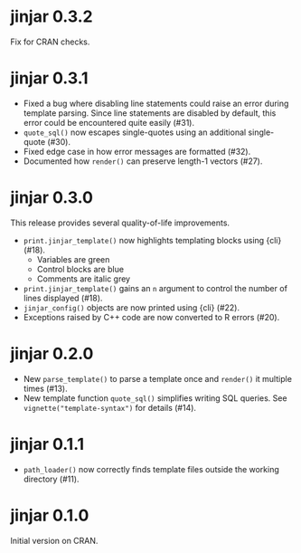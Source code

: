 # jinjar 0.3.2

Fix for CRAN checks.


# jinjar 0.3.1

* Fixed a bug where disabling line statements could raise an error during template parsing. Since line statements are disabled by default, this error could be encountered quite easily (#31).
* `quote_sql()` now escapes single-quotes using an additional single-quote (#30).
* Fixed edge case in how error messages are formatted (#32).
* Documented how `render()` can preserve length-1 vectors (#27).


# jinjar 0.3.0

This release provides several quality-of-life improvements.

* `print.jinjar_template()` now highlights templating blocks using {cli} (#18).
    * Variables are green
    * Control blocks are blue
    * Comments are italic grey
* `print.jinjar_template()` gains an `n` argument to control the number of lines displayed (#18).
* `jinjar_config()` objects are now printed using {cli} (#22).
* Exceptions raised by C++ code are now converted to R errors (#20).


# jinjar 0.2.0

* New `parse_template()` to parse a template once and `render()` it multiple times (#13).
* New template function `quote_sql()` simplifies writing SQL queries. See `vignette("template-syntax")` for details (#14).

# jinjar 0.1.1

* `path_loader()` now correctly finds template files outside the working directory (#11).

# jinjar 0.1.0

Initial version on CRAN.
